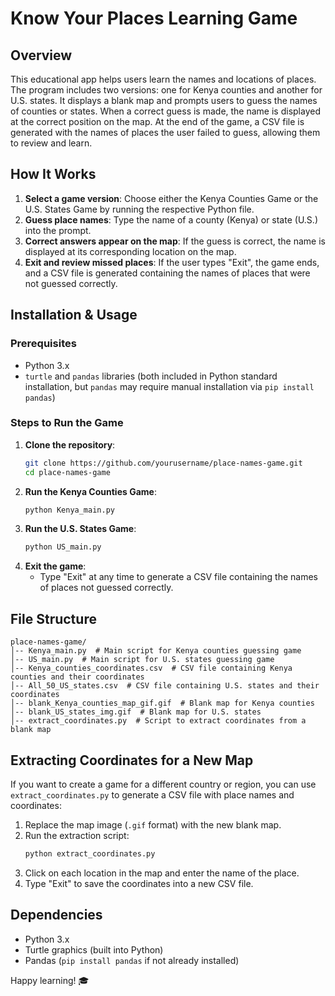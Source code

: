 # Know Your Places Learning Game

## Overview
This educational app helps users learn the names and locations of places. The program includes two versions: one for Kenya counties and another for U.S. states. It displays a blank map and prompts users to guess the names of counties or states. When a correct guess is made, the name is displayed at the correct position on the map. At the end of the game, a CSV file is generated with the names of places the user failed to guess, allowing them to review and learn.

## How It Works
1. **Select a game version**: Choose either the Kenya Counties Game or the U.S. States Game by running the respective Python file.
2. **Guess place names**: Type the name of a county (Kenya) or state (U.S.) into the prompt.
3. **Correct answers appear on the map**: If the guess is correct, the name is displayed at its corresponding location on the map.
4. **Exit and review missed places**: If the user types "Exit", the game ends, and a CSV file is generated containing the names of places that were not guessed correctly.

## Installation & Usage
### Prerequisites
- Python 3.x
- `turtle` and `pandas` libraries (both included in Python standard installation, but `pandas` may require manual installation via `pip install pandas`)

### Steps to Run the Game
1. **Clone the repository**:
   ```sh
   git clone https://github.com/yourusername/place-names-game.git
   cd place-names-game
   ```
2. **Run the Kenya Counties Game**:
   ```sh
   python Kenya_main.py
   ```
3. **Run the U.S. States Game**:
   ```sh
   python US_main.py
   ```
4. **Exit the game**:
   - Type "Exit" at any time to generate a CSV file containing the names of places not guessed correctly.

## File Structure
```
place-names-game/
│-- Kenya_main.py  # Main script for Kenya counties guessing game
│-- US_main.py  # Main script for U.S. states guessing game
│-- Kenya_counties_coordinates.csv  # CSV file containing Kenya counties and their coordinates
│-- All_50_US_states.csv  # CSV file containing U.S. states and their coordinates
│-- blank_Kenya_counties_map_gif.gif  # Blank map for Kenya counties
│-- blank_US_states_img.gif  # Blank map for U.S. states
│-- extract_coordinates.py  # Script to extract coordinates from a blank map
```

## Extracting Coordinates for a New Map
If you want to create a game for a different country or region, you can use `extract_coordinates.py` to generate a CSV file with place names and coordinates:
1. Replace the map image (`.gif` format) with the new blank map.
2. Run the extraction script:
   ```sh
   python extract_coordinates.py
   ```
3. Click on each location in the map and enter the name of the place.
4. Type "Exit" to save the coordinates into a new CSV file.

## Dependencies
- Python 3.x
- Turtle graphics (built into Python)
- Pandas (`pip install pandas` if not already installed)

Happy learning! 🎓
